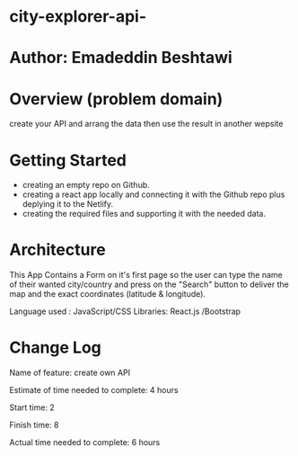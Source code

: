 # city-explorer-api-

# Author: Emadeddin Beshtawi

# Overview (problem domain)
create your API and arrang the data then use the result in another wepsite

# Getting Started
* creating an empty repo on Github.
* creating a react app locally and connecting it with the Github repo plus deplying it to the Netlify.
* creating the required files and supporting it with the needed data.
# Architecture
This App Contains a Form on it's first page so the user can type the name of their wanted city/country and press on the "Search" button to deliver the map and the exact coordinates (latitude & longitude).

Language used : JavaScript/CSS
Libraries: React.js /Bootstrap

# Change Log
Name of feature: create own API

Estimate of time needed to complete: 4 hours

Start time: 2

Finish time: 8

Actual time needed to complete: 6 hours